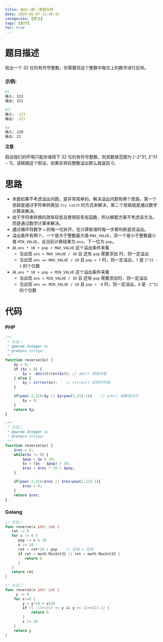 ```yaml
---
title: 每日一题——整数反转
date: 2020-05-07 13:46:32
categories: [算法]
tags: [数学]
toc: true
---
```


# 题目描述

给出一个 32 位的有符号整数，你需要将这个整数中每位上的数字进行反转。

### 示例:

```bash
#1:
输入: 123
输出: 321

#2:
输入: -123
输出: -321

#3
输入: 120
输出: 21
```

**注意**:

假设我们的环境只能存储得下 32 位的有符号整数，则其数值范围为 [−2^31,  2^31 − 1]。请根据这个假设，如果反转后整数溢出那么就返回 0。

# 思路

- 本题如果不考虑溢出问题，是非常简单的。解决溢出问题有两个思路，第一个思路是通过字符串转换加 `try catch` 的方式来解决，第二个思路就是通过数学计算来解决。
- 由于字符串转换的效率较低且使用较多库函数，所以解题方案不考虑该方法，而是通过数学计算来解决。
- 通过循环将数字 `x` 的每一位拆开，在计算新值时每一步都判断是否溢出。
- 溢出条件有两个，一个是大于整数最大值 `MAX_VALUE`，另一个是小于整数最小值 `MIN_VALUE`，设当前计算结果为  `ans`，下一位为  `pop`。
- 从 `ans * 10 + pop > MAX_VALUE` 这个溢出条件来看
  + 当出现 `ans > MAX_VALUE / 10` 且 还有 `pop` 需要添加 时，则一定溢出
  + 当出现 `ans == MAX_VALUE / 10` 且 `pop > 7` 时，则一定溢出，`7` 是 `2^31 - 1` 的个位数
- 从 `ans * 10 + pop < MIN_VALUE` 这个溢出条件来看
  + 当出现 `ans < MIN_VALUE / 10` 且 还有 `pop` 需要添加时，则一定溢出
  + 当出现 `ans == MIN_VALUE / 10` 且 `pop < -8` 时，则一定溢出，`8` 是 `-2^31` 的个位数

# 代码

### PHP

```php
/**
 * 方法一
 * @param Integer $x
 * @return Integer
 */
function reverse($x) {
    $y = 0;
    if ($x < 0) {
        $y = -abs(strrev($x)); // abs() 取绝对值
    } else {
        $y = strrev($x);	// strrev() 反转字符串
    }

    if(pow(-2,31)>$y || $y>pow(2,31)-1){	// pow() 指数表达式
        $y = 0;
    }
    return $y;
}

/**
 * 方法二
 * @param Integer $x
 * @return Integer
 */
function reverse($x) {
    $res = 0;
    while($x != 0) {
        $pop = $x % 10;
        $x = ($x - $pop) / 10;
        $res = $res * 10 + $pop;
    }

    if(pow(-2,31)>$res || $res>pow(2,31)-1){
        $res = 0;
    }
    return $res;
}
```

### Golang

```go
// 方法一
func reverse(x int) int {
   ret := 0
   for x != 0 {
      pop := x % 10
      x /= 10
      ret = ret*10 + pop	// 实现 x 反转
      if ret < math.MinInt32 || ret > math.MaxInt32 {
         return 0
      }
   }
   return ret
}

// 方法二
func reverse(x int) int {
     y := 0
    for x!=0 {
        y = y*10 + x%10
        if !( -(1<<31) <= y && y <= (1<<31)-1) {
            return 0
        }
        x /= 10
    }
    return y
}
```

